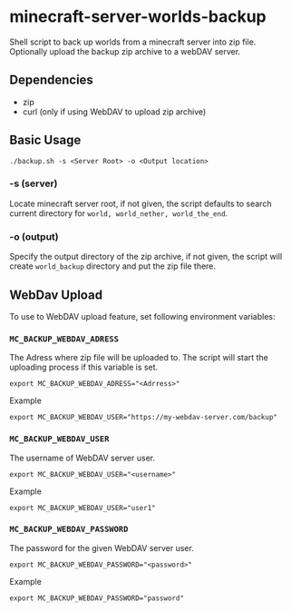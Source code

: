 # minecraft-server-worlds-backup
Shell script to back up worlds from a minecraft server into zip file. Optionally upload the backup zip archive to a webDAV server.

## Dependencies
- zip
- curl (only if using WebDAV to upload zip archive)

## Basic Usage
```
./backup.sh -s <Server Root> -o <Output location>
```
### -s (server)
Locate minecraft server root, if not given, the script defaults to search current directory for ```world, world_nether, world_the_end```.
### -o (output)
Specify the output directory of the zip archive, if not given, the script will create ```world_backup``` directory and put the zip file there.

## WebDav Upload
To use to WebDAV upload feature, set following environment variables:

### ```MC_BACKUP_WEBDAV_ADRESS```
The Adress where zip file will be uploaded to.
The script will start the uploading process if this variable is set.

```export MC_BACKUP_WEBDAV_ADRESS="<Adrress>"```

Example

```export MC_BACKUP_WEBDAV_USER="https://my-webdav-server.com/backup"```

### ```MC_BACKUP_WEBDAV_USER```

The username of WebDAV server user.

```export MC_BACKUP_WEBDAV_USER="<username>"```

Example

```export MC_BACKUP_WEBDAV_USER="user1"```

### ```MC_BACKUP_WEBDAV_PASSWORD```

The password for the given WebDAV server user.

```export MC_BACKUP_WEBDAV_PASSWORD="<password>"```

Example

```export MC_BACKUP_WEBDAV_PASSWORD="password"```

